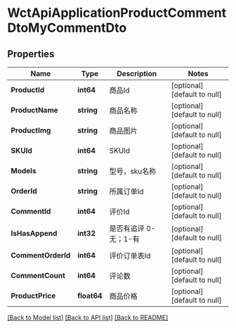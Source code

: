 # WctApiApplicationProductCommentDtoMyCommentDto

## Properties
Name | Type | Description | Notes
------------ | ------------- | ------------- | -------------
**ProductId** | **int64** | 商品Id | [optional] [default to null]
**ProductName** | **string** | 商品名称 | [optional] [default to null]
**ProductImg** | **string** | 商品图片 | [optional] [default to null]
**SKUId** | **int64** | SKUId | [optional] [default to null]
**Models** | **string** | 型号，sku名称 | [optional] [default to null]
**OrderId** | **string** | 所属订单Id | [optional] [default to null]
**CommentId** | **int64** | 评价Id | [optional] [default to null]
**IsHasAppend** | **int32** | 是否有追评 0-无；1-有 | [optional] [default to null]
**CommentOrderId** | **int64** | 评价订单表Id | [optional] [default to null]
**CommentCount** | **int64** | 评论数 | [optional] [default to null]
**ProductPrice** | **float64** | 商品价格 | [optional] [default to null]

[[Back to Model list]](../README.md#documentation-for-models) [[Back to API list]](../README.md#documentation-for-api-endpoints) [[Back to README]](../README.md)

